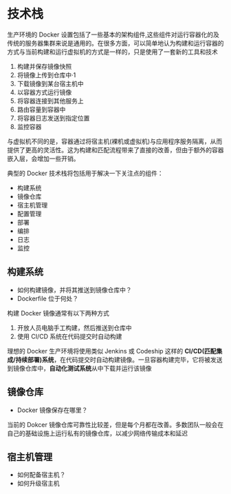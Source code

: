 # 技术栈

生产环境的 Docker 设置包括了一些基本的架构组件,这些组件对运行容器化的及传统的服务器集群来说是通用的。在很多方面，可以简单地认为构建和运行容器的方式与当前构建和运行虚拟机的方式是一样的，只是使用了一套新的工具和技术

1. 构建并保存镜像快照
2. 将镜像上传到仓库中·1
3. 下载镜像到某台宿主机中
4. 以容器方式运行镜像
5. 将容器连接到其他服务上
6. 路由容量到容器中
7. 将容器日志发送到指定位置
8. 监控容器

与虚拟机不同的是，容器通过将宿主机(裸机或虚拟机)与应用程序服务隔离，从而提供了更高的灵活性。这为构建和匹配流程带来了直接的改善，但由于额外的容器嵌入层，会增加一些开销。

典型的 Docker 技术栈将包括用于解决一下关注点的组件：

- 构建系统
- 镜像仓库
- 宿主机管理
- 配置管理
- 部署
- 编排
- 日志
- 监控

## 构建系统

- 如何构建镜像，并将其推送到镜像仓库中？
- Dockerfile 位于何处？

构建 Docker 镜像通常有以下两种方式

1. 开放人员电脑手工构建，然后推送到仓库中
2. 使用 CI/CD 系统在代码提交时自动构建

理想的 Docker 生产环境将使用类似 Jenkins 或 Codeship 这样的 **CI/CD(匹配集成/持续部署)系统**，在代码提交时自动构建镜像。一旦容器构建完毕，它将被发送到镜像仓库中，**自动化测试系统**从中下载并运行该镜像



## 镜像仓库

- Docker 镜像保存在哪里？

当前的 Dokcer 镜像仓库可靠性比较差，但是每个月都在改善。多数团队一般会在自己的基础设施上运行私有的镜像仓库，以减少网络传输成本和延迟

## 宿主机管理

- 如何配备宿主机？
- 如何升级宿主机


